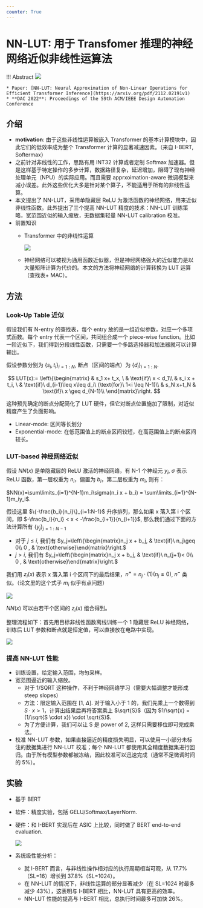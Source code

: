 ```yaml
---
counter: True   
---
```


# NN-LUT: 用于 Transfomer 推理的神经网络近似非线性运算法

!!! Abstract
    ![](https://cdn.hobbitqia.cc/20240727214154.png)

    * Paper: [NN-LUT: Neural Approximation of Non-Linear Operations for Efficient Transformer Inference](https://arxiv.org/pdf/2112.02191v1)
    * **DAC 2022**: Proceedings of the 59th ACM/IEEE Design Automation Conference

## 介绍

* **motivation**: 由于这些非线性运算被嵌入 Transformer 的基本计算模块中，因此它们的低效率成为整个 Transformer 计算的显著减速因素。（来自 I-BERT, Softermax）
* 之前针对非线性的工作，思路有用 INT32 计算或者定制 Softmax 加速器。但是这样基于特定操作的多步计算，数据路径复杂，延迟增加，阻碍了现有神经处理单元（NPU）的实际应用。而且需要 apprxoimation-aware 微调模型来减小误差。此外这些优化大多是针对某个算子，不能适用于所有的非线性运算。
* 本文提出了 NN-LUT，采用单隐藏层 ReLU 为激活函数的神经网络，用来近似非线性函数。此外提出了三个提高 NN-LUT 精度的技术：NN-LUT 训练策略，宽范围近似的输入缩放，无数据集轻量 NN-LUT calibration 校准。
* 前置知识
    * Transformer 中的非线性运算

        ![](https://cdn.hobbitqia.cc/20240727200447.png)

    * 神经网络可以被视为通用函数近似器，但是神经网络强大的近似能力是以大量矩阵计算为代价的。本文的方法将神经网络的计算转换为 LUT 运算（查找表+ MAC）。

## 方法

### Look-Up Table 近似

假设我们有 N-entry 的查找表，每个 entry 放的是一组近似参数，对应一个多项式函数。每个 entry 代表一个区间，共同组合成一个 piece-wise function。比如一阶近似下，我们得到分段线性函数，只需要一个多路选择器和加法器就可以计算输出。

假设参数分别为 $\{s_i,t_i\}_{i=1:N}$, 断点（区间的端点）为 $\{d_i\}_{i=1:N}$.

$$
LUT(x):= \left\{\begin{matrix} & s_1 x+ t_x, \   & \text{if}\ x < d_1\\ 
& s_i x + t_i, \ & \text{if}\ d_{i-1}\leq x\leq d_i\ (\text{for}\ 1<i \leq N-1)\\ 
& s_N x+t_N & \text{if}\ x \geq d_{N-1}\\ \end{matrix}\right.
$$

这种预先确定的断点分配简化了 LUT 硬件，但它对断点位置施加了限制，对近似精度产生了负面影响。

* Linear-mode: 区间等长划分
* Exponential-mode: 在低范围值上的断点区间较短，在高范围值上的断点区间较长。

### LUT-based 神经网络近似

假设 $NN(x)$ 是单隐藏层的 ReLU 激活的神经网络，有 N-1 个神经元 $y_i$, $\sigma$ 表示 ReLU 函数，第一层权重为 $n_i$，偏置为 $b_i$，第二层权重为 $m_i$, 则有：

$NN(x)=\sum\limits_{i=1}^{N-1}m_i\sigma(n_i x + b_i) = \sum\limits_{i=1}^{N-1}m_iy_i$.

假设这里 $\{-\frac{b_i}{n_i}\}_{i=1:N-1}$ 升序排列，那么如果 x 落入第 i 个区间，即 $-\frac{b_i}{n_i} < x < -\frac{b_{i+1}}{n_{i+1}}$, 那么我们通过下面的方法计算所有 $\{y_j\}_{j=1:N-1}$

* 对于 $j\leq i$, 我们有 $y_j=\left\{\begin{matrix}n_j x + b_j, & \text{if}\ n_j\geq 0\\ 0 , & \text{otherwise}\end{matrix}\right.$
* $j>i$, 我们有 $y_j=\left\{\begin{matrix}n_j x + b_j, & \text{if}\ n_{j+1}< 0\\ 0 , & \text{otherwise}\end{matrix}\right.$

我们用 $z_i(x)$ 表示 x 落入第 i 个区间下的最后结果，$n^+=n_j\cdot (\mathcal{1})(n_j\geq 0)$, $n^-$ 类似。（论文里的这个式子 $m_i$ 似乎有点问题）

![](https://cdn.hobbitqia.cc/20240727213259.png)

$NN(x)$ 可以由若干个区间的 $z_i(x)$ 组合得到。

整理流程如下：首先用目标非线性函数离线训练一个 1 隐藏层 ReLU 神经网络，训练后 LUT 参数和断点就是恒定值，可以直接放在电路中实现。

![](https://cdn.hobbitqia.cc/20240727213440.png)

### 提高 NN-LUT 性能

* 训练设置，给定输入范围，均匀采样。
*  宽范围逼近的输入缩放。
    * 对于 1/SQRT 这种操作，不利于神经网络学习（需要大幅调整才能形成 steep slopes）
    * 方法：限定输入范围在 [1, $\Delta$]. 对于输入小于 1 的，我们先乘上一个数得到 $S\cdot x > 1$，计算出结果后再将答案乘上 $\sqrt{S}$（因为 $1/\sqrt{x} = (1/\sqrt{S \cdot x}) \cdot \sqrt{S}$. 
    * 为了方便计算，我们可以让 S 是 power of 2, 这样只需要移位即可完成乘法。
* 校准 NN-LUT 参数，如果直接逼近的精度损失明显，可以使用一小部分未标注的数据集进行 NN-LUT 校准；每个 NN-LUT 都使用其全精度数据集进行回归。由于所有模型参数都被冻结，因此校准可以迅速完成（通常不足微调时间的 5%）。

## 实验

* 基于 BERT
* 软件：精度实验，包括 GELU/Softmax/LayerNorm.
* 硬件：和 I-BERT 实现后在 ASIC 上比较，同时做了 BERT end-to-end evaluation. 

    ![](https://cdn.hobbitqia.cc/20240727214021.png)

* 系统级性能分析：
    * 就 I-BERT 而言，与非线性操作相对应的执行周期相当可观，从 17.7%（SL=16）增长到 37.8%（SL=1024）。
    * 在 NN-LUT 的情况下，非线性运算的部分显著减少（在 SL=1024 时最多减少 43%），这表明与 I-BERT 相比，NN-LUT 具有更高的效率。
    * NN-LUT 性能的提高与 I-BERT 相比，总执行时间最多可加快 26%。